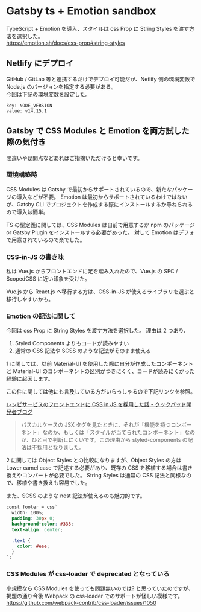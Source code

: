 # Gatsby ts + Emotion sandbox

TypeScript + Emotion を導入、スタイルは css Prop に String Styles を渡す方法を選択した。  
https://emotion.sh/docs/css-prop#string-styles

## Netlify にデプロイ

GitHub / GitLab 等と連携するだけでデプロイ可能だが、Netlify 側の環境変数で Node.js のバージョンを指定する必要がある。  
今回は下記の環境変数を設定した。

```
key: NODE_VERSION
value: v14.15.1
```

## Gatsby で CSS Modules と Emotion を両方試した際の気付き

間違いや疑問点などあればご指摘いただけると幸いです。

### 環境構築時

CSS Modules は Gatsby で最初からサポートされているので、新たなパッケージの導入などが不要。
Emotion は最初からサポートされているわけではないが、Gatsby CLI でプロジェクトを作成する際にインストールするか尋ねられるので導入は簡単。

TS の型定義に関しては、CSS Modules は自前で用意するか npm のパッケージ or Gatsby Plugin をインストールする必要があった。
対して Emotion はデフォで用意されているので楽でした。

### CSS-in-JS の書き味

私は Vue.js からフロントエンドに足を踏み入れたので、Vue.js の SFC / ScopedCSS に近い印象を受けた。

Vue.js から React.js へ移行する方は、CSS-in-JS が使えるライブラリを選ぶと移行しやすいかも。

### Emotion の記法に関して

今回は css Prop に String Styles を渡す方法を選択した。
理由は 2 つあり、

1. Styled Components よりもコードが読みやすい
2. 通常の CSS 記法や SCSS のような記法がそのまま使える

1 に関しては、以前 Material-UI を使用した際に自分が作成したコンポーネントと Material-UI のコンポーネントの区別がつきにくく、コードが読みにくかった経験に起因します。

この件に関しては他にも言及している方がいらっしゃるので下記リンクを参照。

[レシピサービスのフロントエンドに CSS in JS を採用した話 - クックパッド開発者ブログ](https://techlife.cookpad.com/entry/2021/03/15/090000)

> パスカルケースの JSX タグを見たときに、それが「機能を持つコンポーネント」なのか、もしくは「スタイルが当てられたコンポーネント」なのか、ひと目で判断しにくいです。この理由から styled-components の記法は不採用となりました。

2 に関しては Object Styles との比較になりますが、Object Styles の方は Lower camel case で記述する必要があり、既存の CSS を移植する場合は書き換えやコンバートが必要でした。
String Styles は通常の CSS 記法と同様なので、移植や書き換えも容易でした。

また、SCSS のような nest 記法が使えるのも魅力的です。

```scss
const footer = css`
  width: 100%;
  padding: 30px 0;
  background-color: #333;
  text-align: center;

  .text {
    color: #eee;
  }
`;
```

### CSS Modules が css-loader で deprecated となっている

小規模なら CSS Modules を使っても問題無いのでは? と思っていたのですが、掲題の通り今後 Webpack の css-loader でのサポートが怪しい模様です。  
https://github.com/webpack-contrib/css-loader/issues/1050
